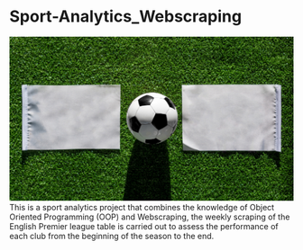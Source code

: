 # Sport-Analytics_Webscraping
<img src = 'football.jpg' />
This is a sport analytics project that combines the knowledge of Object Oriented Programming (OOP) and Webscraping, the weekly scraping of the English Premier league table is carried out to assess the performance of each club from the beginning of the season to the end.
